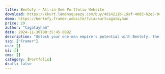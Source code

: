 ```yaml
---
title: Bentofy — All-in-One Portfolio Website
download: https://ckurt.lemonsqueezy.com/buy/4d14211b-19ef-40d3-b2e5-9c8e11dd08ae
demo: https://bentofy.framer.website/?via=kurtcagatayhan
price: 29
author: "Cagatayhan"
date: 2024-11-30T08:35:45.089Z
description: "Unlock your one-man empire's potential with Bentofy: the ultimate no-code template for solo entrepreneurs and digital nomads. Simplify your digital presence, showcase your work, products and skills effortlessly, and make a big impact."
ssg: ["Framer"]
css: []
ui: []
cms: []
category: [Portfolio]
draft: false
---
```

